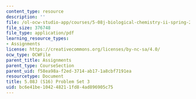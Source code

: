 ```yaml
---
content_type: resource
description: ''
file: /ol-ocw-studio-app/courses/5-08j-biological-chemistry-ii-spring-2016/bc6e41be104248211fd84ad896905c75_MIT5_08jS16ps3.pdf
file_size: 376748
file_type: application/pdf
learning_resource_types:
- Assignments
license: https://creativecommons.org/licenses/by-nc-sa/4.0/
ocw_type: OCWFile
parent_title: Assignments
parent_type: CourseSection
parent_uid: f58ea98a-f2ed-3714-ab17-1a8cbf7191ea
resourcetype: Document
title: 5.08J (S16) Problem Set 3
uid: bc6e41be-1042-4821-1fd8-4ad896905c75
---
```

